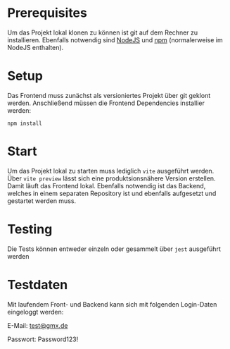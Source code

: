 # Prerequisites 
Um das Projekt lokal klonen zu können ist git auf dem Rechner zu installieren. Ebenfalls notwendig sind [NodeJS](https://nodejs.org/en/) und [npm](https://www.npmjs.com/) (normalerweise im NodeJS enthalten).

# Setup 
Das Frontend muss zunächst als versioniertes Projekt über git geklont werden. Anschließend müssen die Frontend Dependencies installier werden:

```
npm install
```

# Start
Um das Projekt lokal zu starten muss lediglich ```vite``` ausgeführt werden. Über ```vite preview``` lässt sich eine produktsionsnähere Version erstellen. Damit läuft das Frontend lokal. Ebenfalls notwendig ist das Backend, welches in einem separaten Repository ist und ebenfalls aufgesetzt und gestartet werden muss.

# Testing
Die Tests können entweder einzeln oder gesammelt über ```jest``` ausgeführt werden

# Testdaten
Mit laufendem Front- und Backend kann sich mit folgenden Login-Daten eingeloggt werden:

E-Mail: test@gmx.de

Passwort: Password123!
